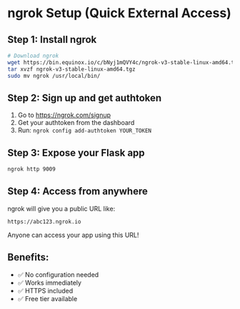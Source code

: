 # ngrok Setup (Quick External Access)

## Step 1: Install ngrok
```bash
# Download ngrok
wget https://bin.equinox.io/c/bNyj1mQVY4c/ngrok-v3-stable-linux-amd64.tgz
tar xvzf ngrok-v3-stable-linux-amd64.tgz
sudo mv ngrok /usr/local/bin/
```

## Step 2: Sign up and get authtoken
1. Go to https://ngrok.com/signup
2. Get your authtoken from the dashboard
3. Run: `ngrok config add-authtoken YOUR_TOKEN`

## Step 3: Expose your Flask app
```bash
ngrok http 9009
```

## Step 4: Access from anywhere
ngrok will give you a public URL like:
```
https://abc123.ngrok.io
```

Anyone can access your app using this URL!

## Benefits:
- ✅ No configuration needed
- ✅ Works immediately
- ✅ HTTPS included
- ✅ Free tier available 